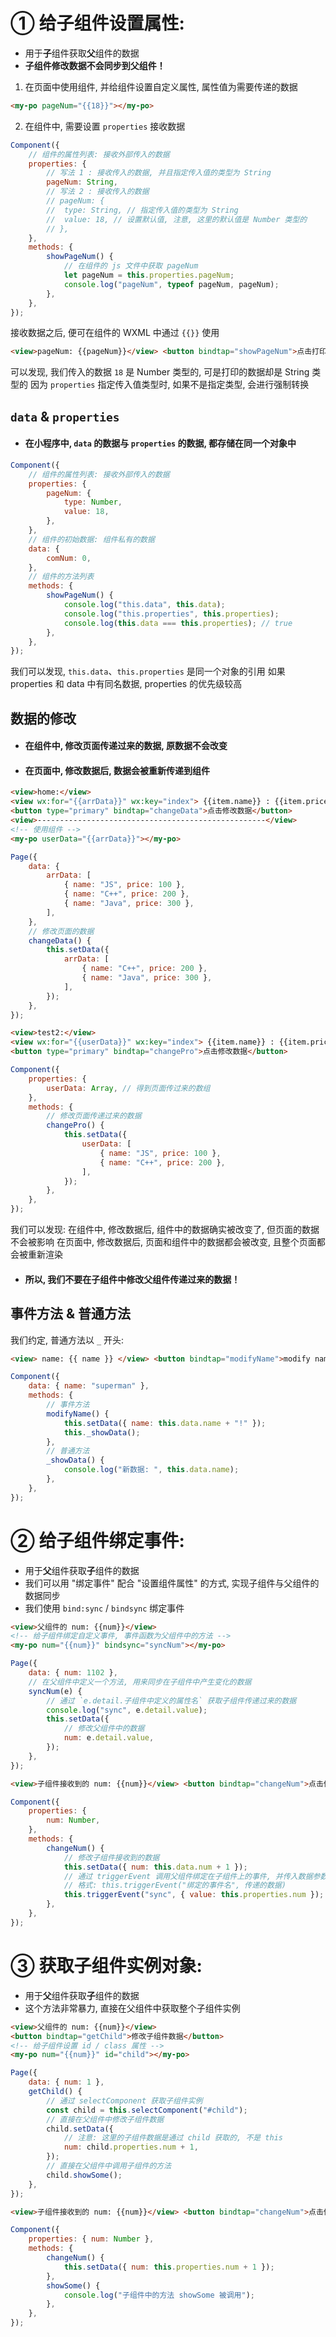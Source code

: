 # ① 给子组件设置属性:

-   用于**子**组件获取**父**组件的数据
-   **子组件修改数据不会同步到父组件！**

1. 在页面中使用组件, 并给组件设置自定义属性, 属性值为需要传递的数据

```html
<my-po pageNum="{{18}}"></my-po>
```

2. 在组件中, 需要设置 `properties` 接收数据

```js
Component({
    // 组件的属性列表: 接收外部传入的数据
    properties: {
        // 写法 1 : 接收传入的数据, 并且指定传入值的类型为 String
        pageNum: String,
        // 写法 2 : 接收传入的数据
        // pageNum: {
        // 	type: String, // 指定传入值的类型为 String
        // 	value: 18, // 设置默认值, 注意, 这里的默认值是 Number 类型的
        // },
    },
    methods: {
        showPageNum() {
            // 在组件的 js 文件中获取 pageNum
            let pageNum = this.properties.pageNum;
            console.log("pageNum", typeof pageNum, pageNum);
        },
    },
});
```

接收数据之后, 便可在组件的 WXML 中通过 `{{}}` 使用

```html
<view>pageNum: {{pageNum}}</view> <button bindtap="showPageNum">点击打印数据</button>
```

可以发现, 我们传入的数据 `18` 是 Number 类型的, 可是打印的数据却是 String 类型的
因为 `properties` 指定传入值类型时, 如果不是指定类型, 会进行强制转换

## `data` & `properties`

-   #### 在小程序中, `data` 的数据与 `properties` 的数据, 都存储在同一个对象中

```js
Component({
    // 组件的属性列表: 接收外部传入的数据
    properties: {
        pageNum: {
            type: Number,
            value: 18,
        },
    },
    // 组件的初始数据: 组件私有的数据
    data: {
        comNum: 0,
    },
    // 组件的方法列表
    methods: {
        showPageNum() {
            console.log("this.data", this.data);
            console.log("this.properties", this.properties);
            console.log(this.data === this.properties); // true
        },
    },
});
```

我们可以发现, `this.data`、`this.properties` 是同一个对象的引用
如果 properties 和 data 中有同名数据, properties 的优先级较高

## 数据的修改

-   #### 在组件中, 修改页面传递过来的数据, 原数据不会改变

-   #### 在页面中, 修改数据后, 数据会被重新传递到组件

```html
<view>home:</view>
<view wx:for="{{arrData}}" wx:key="index"> {{item.name}} : {{item.price}} </view>
<button type="primary" bindtap="changeData">点击修改数据</button>
<view>---------------------------------------------------</view>
<!-- 使用组件 -->
<my-po userData="{{arrData}}"></my-po>
```

```js
Page({
    data: {
        arrData: [
            { name: "JS", price: 100 },
            { name: "C++", price: 200 },
            { name: "Java", price: 300 },
        ],
    },
    // 修改页面的数据
    changeData() {
        this.setData({
            arrData: [
                { name: "C++", price: 200 },
                { name: "Java", price: 300 },
            ],
        });
    },
});
```

```html
<view>test2:</view>
<view wx:for="{{userData}}" wx:key="index"> {{item.name}} : {{item.price}} </view>
<button type="primary" bindtap="changePro">点击修改数据</button>
```

```js
Component({
    properties: {
        userData: Array, // 得到页面传过来的数组
    },
    methods: {
        // 修改页面传递过来的数据
        changePro() {
            this.setData({
                userData: [
                    { name: "JS", price: 100 },
                    { name: "C++", price: 200 },
                ],
            });
        },
    },
});
```

我们可以发现:
在组件中, 修改数据后, 组件中的数据确实被改变了, 但页面的数据不会被影响
在页面中, 修改数据后, 页面和组件中的数据都会被改变, 且整个页面都会被重新渲染

-   #### 所以, 我们不要在子组件中修改父组件传递过来的数据！

## 事件方法 & 普通方法

我们约定, 普通方法以 `_` 开头:

```html
<view> name: {{ name }} </view> <button bindtap="modifyName">modify name</button>
```

```js
Component({
    data: { name: "superman" },
    methods: {
        // 事件方法
        modifyName() {
            this.setData({ name: this.data.name + "!" });
            this._showData();
        },
        // 普通方法
        _showData() {
            console.log("新数据: ", this.data.name);
        },
    },
});
```

# ② 给子组件绑定事件:

-   用于**父**组件获取**子**组件的数据
-   我们可以用 "绑定事件" 配合 "设置组件属性" 的方式, 实现子组件与父组件的数据同步
-   我们使用 `bind:sync` / `bindsync` 绑定事件

```html
<view>父组件的 num: {{num}}</view>
<!-- 给子组件绑定自定义事件, 事件函数为父组件中的方法 -->
<my-po num="{{num}}" bindsync="syncNum"></my-po>
```

```js
Page({
    data: { num: 1102 },
    // 在父组件中定义一个方法, 用来同步在子组件中产生变化的数据
    syncNum(e) {
        // 通过 `e.detail.子组件中定义的属性名` 获取子组件传递过来的数据
        console.log("sync", e.detail.value);
        this.setData({
            // 修改父组件中的数据
            num: e.detail.value,
        });
    },
});
```

```html
<view>子组件接收到的 num: {{num}}</view> <button bindtap="changeNum">点击修改</button>
```

```js
Component({
    properties: {
        num: Number,
    },
    methods: {
        changeNum() {
            // 修改子组件接收到的数据
            this.setData({ num: this.data.num + 1 });
            // 通过 triggerEvent 调用父组件绑定在子组件上的事件, 并传入数据参数
            // 格式: this.triggerEvent("绑定的事件名", 传递的数据)
            this.triggerEvent("sync", { value: this.properties.num });
        },
    },
});
```

# ③ 获取子组件实例对象:

-   用于**父**组件获取**子**组件的数据
-   这个方法非常暴力, 直接在父组件中获取整个子组件实例

```html
<view>父组件的 num: {{num}}</view>
<button bindtap="getChild">修改子组件数据</button>
<!-- 给子组件设置 id / class 属性 -->
<my-po num="{{num}}" id="child"></my-po>
```

```js
Page({
    data: { num: 1 },
    getChild() {
        // 通过 selectComponent 获取子组件实例
        const child = this.selectComponent("#child");
        // 直接在父组件中修改子组件数据
        child.setData({
            // 注意: 这里的子组件数据是通过 child 获取的, 不是 this
            num: child.properties.num + 1,
        });
        // 直接在父组件中调用子组件的方法
        child.showSome();
    },
});
```

```html
<view>子组件接收到的 num: {{num}}</view> <button bindtap="changeNum">点击修改</button>
```

```js
Component({
    properties: { num: Number },
    methods: {
        changeNum() {
            this.setData({ num: this.properties.num + 1 });
        },
        showSome() {
            console.log("子组件中的方法 showSome 被调用");
        },
    },
});
```

